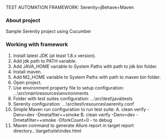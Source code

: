 TEST AUTOMATION FRAMEWORK: Serenity+jBehave+Maven

### About project
Sample Serenity project using Cucumber

### Working with framework
1. Install latest JDK (at least 1.8.x version).
2. Add jdk path to PATH variable.
3. Add JAVA_HOME variable to System Paths with path to jdk bin folder.
4. Install maven.
5. Add M2_HOME variable to System Paths with path to maven bin folder.
6. Open project.
7. Use environment property file to setup configuration:
...\src\main\resources\environments
8. Folder with test suites configuration:
...\src\test\java\tests
9. Serenity configuration:
...\src\test\resources\serenity.conf
10. Simple Maven run configuration to run test suite:
A. clean verify -Denv=dev -Dmetaflter=+smoke
B. clean verify -Denv=dev -Dmetafilter=+smoke -DforkCount=0 - to debug
11. Maven command to generate Allure report in target report directory...\target\site\index.html